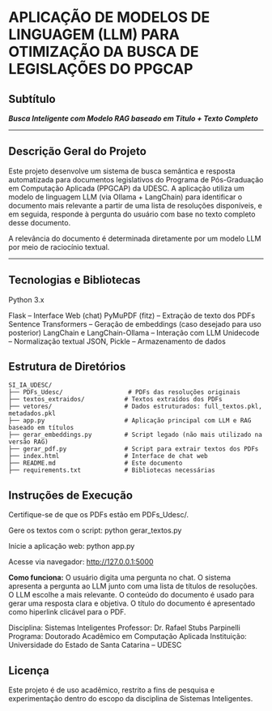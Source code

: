 # APLICAÇÃO DE MODELOS DE LINGUAGEM (LLM) PARA OTIMIZAÇÃO DA BUSCA DE LEGISLAÇÕES DO PPGCAP

## Subtítulo  
***Busca Inteligente com Modelo RAG baseado em Título + Texto Completo***

---

## Descrição Geral do Projeto

Este projeto desenvolve um sistema de busca semântica e resposta automatizada para documentos legislativos do Programa de Pós-Graduação em Computação Aplicada (PPGCAP) da UDESC. A aplicação utiliza um modelo de linguagem LLM (via Ollama + LangChain) para identificar o documento mais relevante a partir de uma lista de resoluções disponíveis, e em seguida, responde à pergunta do usuário com base no texto completo desse documento.

A relevância do documento é determinada diretamente por um modelo LLM por meio de raciocínio textual.

---

## Tecnologias e Bibliotecas

Python 3.x

Flask – Interface Web (chat)
PyMuPDF (fitz) – Extração de texto dos PDFs
Sentence Transformers – Geração de embeddings (caso desejado para uso posterior)
LangChain e LangChain-Ollama – Interação com LLM
Unidecode – Normalização textual
JSON, Pickle – Armazenamento de dados


## Estrutura de Diretórios
```
SI_IA_UDESC/
├── PDFs_Udesc/                  # PDFs das resoluções originais
├── textos_extraidos/           # Textos extraídos dos PDFs
├── vetores/                    # Dados estruturados: full_textos.pkl, metadados.pkl
├── app.py                      # Aplicação principal com LLM e RAG baseado em títulos
├── gerar_embeddings.py         # Script legado (não mais utilizado na versão RAG)
├── gerar_pdf.py                # Script para extrair textos dos PDFs
├── index.html                  # Interface de chat web
├── README.md                   # Este documento
├── requirements.txt            # Bibliotecas necessárias

```

## Instruções de Execução

Certifique-se de que os PDFs estão em PDFs_Udesc/.

Gere os textos com o script:
python gerar_textos.py

Inicie a aplicação web:
python app.py

Acesse via navegador:
http://127.0.0.1:5000

**Como funciona:**
O usuário digita uma pergunta no chat.
O sistema apresenta a pergunta ao LLM junto com uma lista de títulos de resoluções.
O LLM escolhe a mais relevante.
O conteúdo do documento é usado para gerar uma resposta clara e objetiva.
O título do documento é apresentado como hiperlink clicável para o PDF.

Disciplina: Sistemas Inteligentes
Professor: Dr. Rafael Stubs Parpinelli
Programa: Doutorado Acadêmico em Computação Aplicada
Instituição: Universidade do Estado de Santa Catarina – UDESC

## Licença
Este projeto é de uso acadêmico, restrito a fins de pesquisa e experimentação dentro do escopo da disciplina de Sistemas Inteligentes.